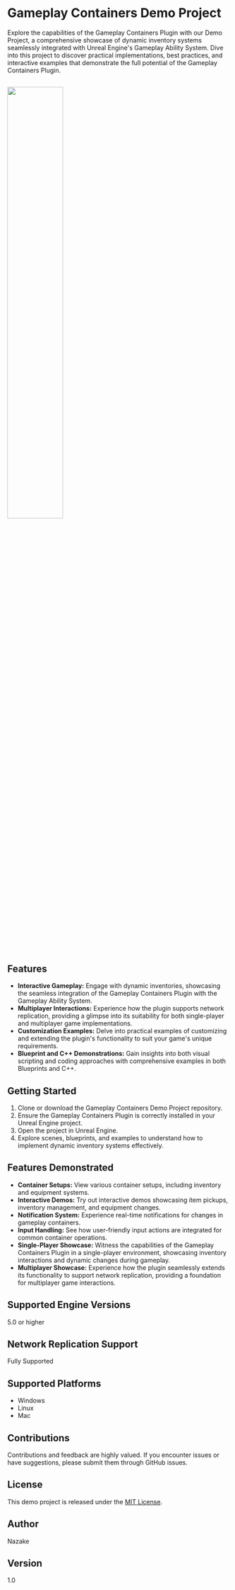 # Gameplay Containers Demo Project

Explore the capabilities of the Gameplay Containers Plugin with our Demo Project, a comprehensive showcase of dynamic inventory systems seamlessly integrated with Unreal Engine's Gameplay Ability System. Dive into this project to discover practical implementations, best practices, and interactive examples that demonstrate the full potential of the Gameplay Containers Plugin.

##
[<img src="https://i.ytimg.com/vi/EeGm_1vwf84/maxresdefault.jpg" width="50%">](https://www.youtube.com/watch?v=EeGm_1vwf84 "")

## Features

- **Interactive Gameplay:** Engage with dynamic inventories, showcasing the seamless integration of the Gameplay Containers Plugin with the Gameplay Ability System.
- **Multiplayer Interactions:** Experience how the plugin supports network replication, providing a glimpse into its suitability for both single-player and multiplayer game implementations.
- **Customization Examples:** Delve into practical examples of customizing and extending the plugin's functionality to suit your game's unique requirements.
- **Blueprint and C++ Demonstrations:** Gain insights into both visual scripting and coding approaches with comprehensive examples in both Blueprints and C++.

## Getting Started

1. Clone or download the Gameplay Containers Demo Project repository.
2. Ensure the Gameplay Containers Plugin is correctly installed in your Unreal Engine project.
3. Open the project in Unreal Engine.
4. Explore scenes, blueprints, and examples to understand how to implement dynamic inventory systems effectively.

## Features Demonstrated

- **Container Setups:** View various container setups, including inventory and equipment systems.
- **Interactive Demos:** Try out interactive demos showcasing item pickups, inventory management, and equipment changes.
- **Notification System:** Experience real-time notifications for changes in gameplay containers.
- **Input Handling:** See how user-friendly input actions are integrated for common container operations.
- **Single-Player Showcase:** Witness the capabilities of the Gameplay Containers Plugin in a single-player environment, showcasing inventory interactions and dynamic changes during gameplay.
- **Multiplayer Showcase:** Experience how the plugin seamlessly extends its functionality to support network replication, providing a foundation for multiplayer game interactions.

## Supported Engine Versions

5.0 or higher

## Network Replication Support

Fully Supported

## Supported Platforms

-  Windows
-  Linux
-  Mac

## Contributions

Contributions and feedback are highly valued. If you encounter issues or have suggestions, please submit them through GitHub issues.

## License

This demo project is released under the [MIT License](LICENSE).

## Author

Nazake

## Version

1.0
